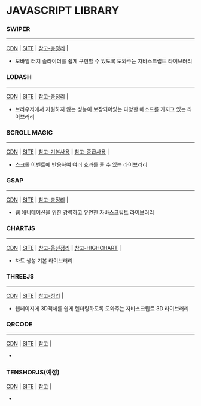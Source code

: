 # JAVASCRIPT LIBRARY

### SWIPER
---
[CDN](https://cdnjs.com/libraries/Swiper) | 
[SITE](https://swiperjs.com/) | 
[참고-총정리](https://codingfirst.kr/3387/) | 

-  모바일 터치 슬라이더를 쉽게 구현할 수 있도록 도와주는 자바스크립트 라이브러리

### LODASH
---
[CDN](https://cdnjs.com/libraries/lodash.js) | 
[SITE](https://lodash.com/) |
[참고-총정리](https://limunosekai.github.io/javascript/2021/07/30/js-day-19/) | 

- 브라우저에서 지원하지 않는 성능이 보장되어있는 다양한 메소드를 가지고 있는 라이브러리

### SCROLL MAGIC
---
[CDN](https://cdnjs.com/libraries/ScrollMagic) | 
[SITE](https://scrollmagic.io/) |
[참고-기본사용](https://nykim.work/30) | 
[참고-중급사용](https://nykim.work/31) | 

- 스크롤 이벤트에 반응하여 여러 효과를 줄 수 있는 라이브러리

### GSAP
---
[CDN](https://cdnjs.com/libraries/gsap) | 
[SITE](https://gsap.com/) |
[참고-총정리](https://velog.io/@yeonjin1357/JS-%EB%9D%BC%EC%9D%B4%EB%B8%8C%EB%9F%AC%EB%A6%AC-GSAP%EC%9D%98-%EB%AA%A8%EB%93%A0-%EA%B2%83) | 

- 웹 애니메이션을 위한 강력하고 유연한 자바스크립트 라이브러리

### CHARTJS
---
[CDN](https://cdnjs.com/libraries/Chart.js) | 
[SITE](https://www.chartjs.org/) |
[참고-옵션정리](https://velog.io/@hychoi1997/CHART.JS-%EB%82%B4%EA%B0%80-%ED%95%84%EC%9A%94%ED%95%9C-%EC%98%B5%EC%85%98-%EC%A0%95%EB%A6%AC) | 
[참고-HIGHCHART](https://www.highcharts.com/?gad_source=1&gclid=EAIaIQobChMI84iM8tayhQMVu9cWBR0bBgIzEAAYASAAEgILpvD_BwE) | 

- 차트 생성 기본 라이브러리


### THREEJS
---
[CDN](https://cdnjs.com/libraries/three.js) | 
[SITE](https://threejs.org/) |
[참고-정리](https://velog.io/@baek_su/three.js-%EC%A0%95%EB%A6%AC) | 

- 웹페이지에 3D객체를 쉽게 렌더링하도록 도와주는 자바스크립트 3D 라이브러리

### QRCODE
---
[CDN](https://cdnjs.com/libraries/qrcodejs) | 
[SITE](https://davidshimjs.github.io/qrcodejs/) |
[참고]() | 

-

### TENSHORJS(예정)
[CDN]() | 
[SITE]() |
[참고]() | 

-


 
